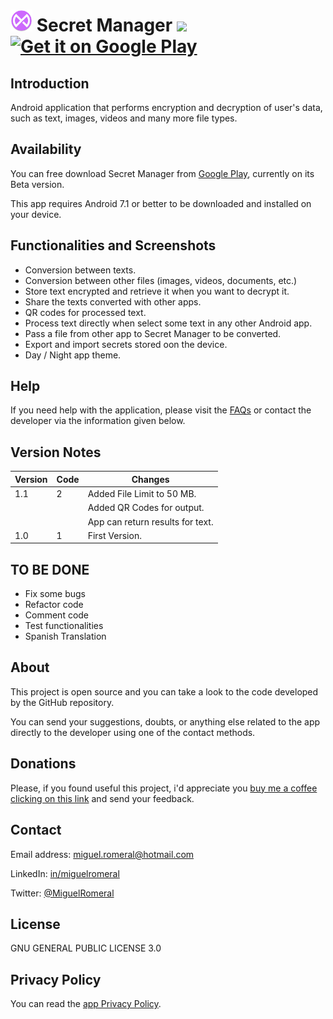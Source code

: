 # <img alt='SecretManager' src='https://github.com/miguelromeral/SecretManager/blob/master/app/src/main/ic_launcher_sm_v2-web.png' height="35" width="auto" /> Secret Manager ![](https://img.shields.io/badge/android-7.1-green) <a href='https://play.google.com/store/apps/details?id=es.miguelromeral.secretmanager&pcampaignid=MKT-Other-global-all-co-prtnr-py-PartBadge-Mar2515-1'><img alt='Get it on Google Play' src='https://play.google.com/intl/en_us/badges/images/generic/en_badge_web_generic.png' height="70" width="auto" /></a>

## Introduction

Android application that performs encryption and decryption of user's data, such as text, images, videos and many more file types.

## Availability

You can free download Secret Manager from [Google Play](https://play.google.com/store/apps/details?id=es.miguelromeral.secretmanager), currently on its Beta version.

This app requires Android 7.1 or better to be downloaded and installed on your device.

## Functionalities and Screenshots

* Conversion between texts.
* Conversion between other files (images, videos, documents, etc.)
* Store text encrypted and retrieve it when you want to decrypt it.
* Share the texts converted with other apps.
* QR codes for processed text.
* Process text directly when select some text in any other Android app.
* Pass a file from other app to Secret Manager to be converted.
* Export and import secrets stored oon the device.
* Day / Night app theme.

## Help

If you need help with the application, please visit the [FAQs](https://github.com/miguelromeral/SecretManager/blob/master/HOW-TO.md) or contact the developer via the information given below.

## Version Notes

Version|Code|Changes
--- | --- | ---
1.1|2|Added File Limit to 50 MB.
|||Added QR Codes for output.
|||App can return results for text.
1.0|1|First Version.

## TO BE DONE

* Fix some bugs
* Refactor code
* Comment code
* Test functionalities
* Spanish Translation

## About

This project is open source and you can take a look to the code developed by the GitHub repository.

You can send your suggestions, doubts, or anything else related to the app directly to the developer using one of the contact methods.

## Donations

Please, if you found useful this project, i'd appreciate you [buy me a coffee clicking on this link](https://www.paypal.com/cgi-bin/webscr?cmd=_s-xclick&hosted_button_id=M4CR7FHADMVXN&source=url) and send your feedback.

## Contact

Email address: [miguel.romeral@hotmail.com](mailto:miguel.romeral@hotmail.com)

LinkedIn: [in/miguelromeral](https://www.linkedin.com/in/miguelromeral/)

Twitter: [@MiguelRomeral](https://twitter.com/MiguelRomeral)

## License

GNU GENERAL PUBLIC LICENSE 3.0

## Privacy Policy

You can read the [app Privacy Policy](https://github.com/miguelromeral/SecretManager/blob/master/PRIVACY-POLICY.md).